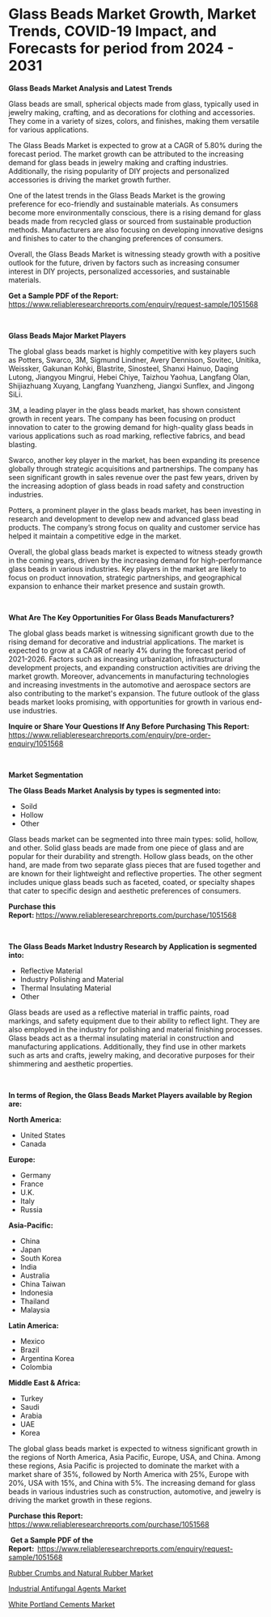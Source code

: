 <p><h1>Glass Beads Market Growth, Market Trends, COVID-19 Impact, and Forecasts for period from 2024 - 2031</h1></p><p><strong>Glass Beads Market Analysis and Latest Trends</strong></p>
<p><p>Glass beads are small, spherical objects made from glass, typically used in jewelry making, crafting, and as decorations for clothing and accessories. They come in a variety of sizes, colors, and finishes, making them versatile for various applications.</p><p>The Glass Beads Market is expected to grow at a CAGR of 5.80% during the forecast period. The market growth can be attributed to the increasing demand for glass beads in jewelry making and crafting industries. Additionally, the rising popularity of DIY projects and personalized accessories is driving the market growth further.</p><p>One of the latest trends in the Glass Beads Market is the growing preference for eco-friendly and sustainable materials. As consumers become more environmentally conscious, there is a rising demand for glass beads made from recycled glass or sourced from sustainable production methods. Manufacturers are also focusing on developing innovative designs and finishes to cater to the changing preferences of consumers.</p><p>Overall, the Glass Beads Market is witnessing steady growth with a positive outlook for the future, driven by factors such as increasing consumer interest in DIY projects, personalized accessories, and sustainable materials.</p></p>
<p><strong>Get a Sample PDF of the Report:&nbsp;</strong> <a href="https://www.reliableresearchreports.com/enquiry/request-sample/1051568">https://www.reliableresearchreports.com/enquiry/request-sample/1051568</a></p>
<p>&nbsp;</p>
<p><strong>Glass Beads Major Market Players</strong></p>
<p><p>The global glass beads market is highly competitive with key players such as Potters, Swarco, 3M, Sigmund Lindner, Avery Dennison, Sovitec, Unitika, Weissker, Gakunan Kohki, Blastrite, Sinosteel, Shanxi Hainuo, Daqing Lutong, Jiangyou Mingrui, Hebei Chiye, Taizhou Yaohua, Langfang Olan, Shijiazhuang Xuyang, Langfang Yuanzheng, Jiangxi Sunflex, and Jingong SiLi.</p><p>3M, a leading player in the glass beads market, has shown consistent growth in recent years. The company has been focusing on product innovation to cater to the growing demand for high-quality glass beads in various applications such as road marking, reflective fabrics, and bead blasting.</p><p>Swarco, another key player in the market, has been expanding its presence globally through strategic acquisitions and partnerships. The company has seen significant growth in sales revenue over the past few years, driven by the increasing adoption of glass beads in road safety and construction industries.</p><p>Potters, a prominent player in the glass beads market, has been investing in research and development to develop new and advanced glass bead products. The company’s strong focus on quality and customer service has helped it maintain a competitive edge in the market.</p><p>Overall, the global glass beads market is expected to witness steady growth in the coming years, driven by the increasing demand for high-performance glass beads in various industries. Key players in the market are likely to focus on product innovation, strategic partnerships, and geographical expansion to enhance their market presence and sustain growth.</p></p>
<p>&nbsp;</p>
<p><strong>What Are The Key Opportunities For Glass Beads Manufacturers?</strong></p>
<p><p>The global glass beads market is witnessing significant growth due to the rising demand for decorative and industrial applications. The market is expected to grow at a CAGR of nearly 4% during the forecast period of 2021-2026. Factors such as increasing urbanization, infrastructural development projects, and expanding construction activities are driving the market growth. Moreover, advancements in manufacturing technologies and increasing investments in the automotive and aerospace sectors are also contributing to the market's expansion. The future outlook of the glass beads market looks promising, with opportunities for growth in various end-use industries.</p></p>
<p><strong>Inquire or Share Your Questions If Any Before Purchasing This Report:</strong> <a href="https://www.reliableresearchreports.com/enquiry/pre-order-enquiry/1051568">https://www.reliableresearchreports.com/enquiry/pre-order-enquiry/1051568</a></p>
<p>&nbsp;</p>
<p><strong>Market Segmentation</strong></p>
<p><strong>The Glass Beads Market Analysis by types is segmented into:</strong></p>
<p><ul><li>Soild</li><li>Hollow</li><li>Other</li></ul></p>
<p><p>Glass beads market can be segmented into three main types: solid, hollow, and other. Solid glass beads are made from one piece of glass and are popular for their durability and strength. Hollow glass beads, on the other hand, are made from two separate glass pieces that are fused together and are known for their lightweight and reflective properties. The other segment includes unique glass beads such as faceted, coated, or specialty shapes that cater to specific design and aesthetic preferences of consumers.</p></p>
<p><strong>Purchase this Report:&nbsp;</strong><a href="https://www.reliableresearchreports.com/purchase/1051568">https://www.reliableresearchreports.com/purchase/1051568</a></p>
<p>&nbsp;</p>
<p><strong>The Glass Beads Market Industry Research by Application is segmented into:</strong></p>
<p><ul><li>Reflective Material</li><li>Industry Polishing and Material</li><li>Thermal Insulating Material</li><li>Other</li></ul></p>
<p><p>Glass beads are used as a reflective material in traffic paints, road markings, and safety equipment due to their ability to reflect light. They are also employed in the industry for polishing and material finishing processes. Glass beads act as a thermal insulating material in construction and manufacturing applications. Additionally, they find use in other markets such as arts and crafts, jewelry making, and decorative purposes for their shimmering and aesthetic properties.</p></p>
<p>&nbsp;</p>
<p><strong>In terms of Region, the Glass Beads Market Players available by Region are:</strong></p>
<p>
    <p> <strong> North America: </strong>
        <ul>
            <li>United States</li>
            <li>Canada</li>
        </ul>
        </p> 
    <p> <strong> Europe: </strong>
        <ul>
            <li>Germany</li>
            <li>France</li>
            <li>U.K.</li>
            <li>Italy</li>
            <li>Russia</li>
        </ul>
        </p> 
    <p> <strong> Asia-Pacific: </strong>
        <ul>
            <li>China</li>
            <li>Japan</li>
            <li>South Korea</li>
            <li>India</li>
            <li>Australia</li>
            <li>China Taiwan</li>
            <li>Indonesia</li>
            <li>Thailand</li>
            <li>Malaysia</li>
        </ul>
        </p> 
    <p> <strong> Latin America: </strong>
        <ul>
            <li>Mexico</li>
            <li>Brazil</li>
            <li>Argentina Korea</li>
            <li>Colombia</li>
        </ul>
        </p> 
    <p> <strong> Middle East & Africa: </strong>
        <ul>
            <li>Turkey</li>
            <li>Saudi</li>
            <li>Arabia</li>
            <li>UAE</li>
            <li>Korea</li>
        </ul>
    </p>
    </p>
<p><p>The global glass beads market is expected to witness significant growth in the regions of North America, Asia Pacific, Europe, USA, and China. Among these regions, Asia Pacific is projected to dominate the market with a market share of 35%, followed by North America with 25%, Europe with 20%, USA with 15%, and China with 5%. The increasing demand for glass beads in various industries such as construction, automotive, and jewelry is driving the market growth in these regions.</p></p>
<p><strong>Purchase this Report: </strong><a href="https://www.reliableresearchreports.com/purchase/1051568">https://www.reliableresearchreports.com/purchase/1051568</a></p>
<p>&nbsp;<strong>Get a Sample PDF of the Report:&nbsp;&nbsp;</strong><a href="https://www.reliableresearchreports.com/enquiry/request-sample/1051568">https://www.reliableresearchreports.com/enquiry/request-sample/1051568</a></p>
<p><strong></strong></p>
<p><p><a href="https://view.publitas.com/reportprime-1/rubber-crumbs-and-natural-rubber-market-research-report-the-key-to-successful-business-strategy-forecasted-for-period-from-2023-2030/">Rubber Crumbs and Natural Rubber Market</a></p><p><a href="https://view.publitas.com/reportprime-1/industrial-antifungal-agents-market-size-growing-and-forecasted-for-period-from-2023-2030-and-provides-complete-market-analysis-of-this-market/">Industrial Antifungal Agents Market</a></p><p><a href="https://view.publitas.com/reportprime-1/white-portland-cements-market-insights-market-players-and-forecast-till-2030/">White Portland Cements Market</a></p></p>